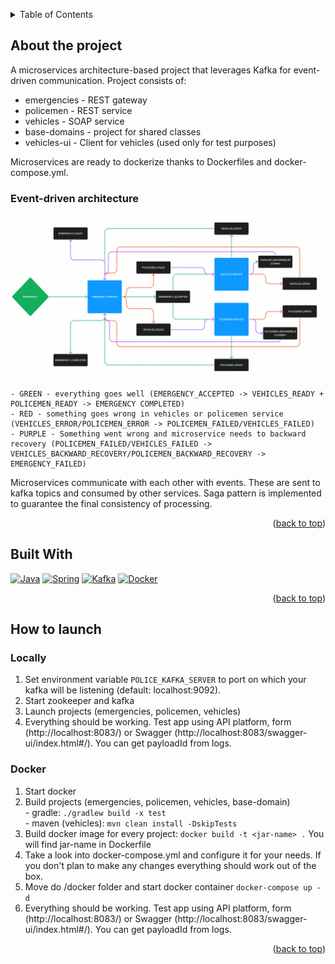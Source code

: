 
<a name="readme-top"></a>

<!-- TABLE OF CONTENTS -->
<details>
  <summary>Table of Contents</summary>
  <ol>
    <li>
      <a href="#about-the-project">About The Project</a>
    </li>
    <li>
        <a href="#built-with">Built With</a>
    </li>
    <li>
        <a href="#how-to-launch">How to launch?</a>
    </li>
    <li>
        <a href="#detailed-description">Detailed description</a>
    </li>
  </ol>
</details>

<!-- ABOUT THE PROJECT -->
## About the project
A microservices architecture-based project that leverages Kafka for event-driven communication. Project consists of:
<ul>
    <li> emergencies - REST gateway </li>
    <li> policemen - REST service </li>
    <li> vehicles - SOAP service </li>
    <li> base-domains - project for shared classes </li>
    <li> vehicles-ui - Client for vehicles (used only for test purposes) </li>
</ul>

Microservices are ready to dockerize thanks to Dockerfiles and docker-compose.yml. 

### Event-driven architecture
![Architecture](/images/events-diagram.PNG)
```
- GREEN - everything goes well (EMERGENCY_ACCEPTED -> VEHICLES_READY + POLICEMEN_READY -> EMERGENCY COMPLETED)
- RED - something goes wrong in vehicles or policemen service (VEHICLES_ERROR/POLICEMEN_ERROR -> POLICEMEN_FAILED/VEHICLES_FAILED)
- PURPLE - Something went wrong and microservice needs to backward recovery (POLICEMEN_FAILED/VEHICLES_FAILED -> VEHICLES_BACKWARD_RECOVERY/POLICEMEN_BACKWARD_RECOVERY -> EMERGENCY_FAILED)
```

Microservices communicate with each other with events. These are sent to kafka topics and consumed by other services. Saga pattern is implemented to guarantee the final consistency of processing.

<p align="right">(<a href="#readme-top">back to top</a>)</p>

## Built With
[![Java][Java]][Java-url]
[![Spring][Spring]][Spring-url]
[![Kafka][Kafka]][Kafka-url]
[![Docker][Docker]][Docker-url]

<p align="right">(<a href="#readme-top">back to top</a>)</p>

<!-- How to launch -->
## How to launch
### Locally
  1. Set environment variable `POLICE_KAFKA_SERVER` to port on which your kafka will be listening (default: localhost:9092).
  2. Start zookeeper and kafka
  3. Launch projects (emergencies, policemen, vehicles) 
  4. Everything should be working. Test app using API platform, form (http://localhost:8083/) or Swagger (http://localhost:8083/swagger-ui/index.html#/). You can get payloadId from logs.

### Docker
  1. Start docker
  2. Build projects (emergencies, policemen, vehicles, base-domain) <br>
    - gradle: `./gradlew build -x test` <br>
    - maven (vehicles): `mvn clean install -DskipTests` <br> 
  3. Build docker image for every project: `docker build -t <jar-name> .` You will find jar-name in Dockerfile
  4. Take a look into docker-compose.yml and configure it for your needs. If you don't plan to make any changes everything should work out of the box.
  5. Move do /docker folder and start docker container `docker-compose up -d`
  6. Everything should be working. Test app using API platform, form (http://localhost:8083/) or Swagger (http://localhost:8083/swagger-ui/index.html#/). You can get payloadId from logs.


<p align="right">(<a href="#readme-top">back to top</a>)</p>

<!-- MARKDOWN LINKS & IMAGES -->

<!-- https://www.markdownguide.org/basic-syntax/#reference-style-links -->
[Java]:https://img.shields.io/badge/Java-ED8B00?style=for-the-badge&logo=openjdk&logoColor=white
[Java-url]: https://docs.oracle.com/en/java/
[Kafka]:https://img.shields.io/badge/Apache%20Kafka-000?style=for-the-badge&logo=apachekafka
[Kafka-url]: https://kafka.apache.org/intro
[Spring]:https://img.shields.io/badge/Spring%20Boot-6DB33F?style=for-the-badge&logo=Spring&logoColor=white
[Spring-url]: https://spring.io/projects/spring-boot
[Docker]:https://img.shields.io/badge/Docker-0db7ed?style=for-the-badge&logo=Docker&logoColor=white
[Docker-url]: https://docs.docker.com/